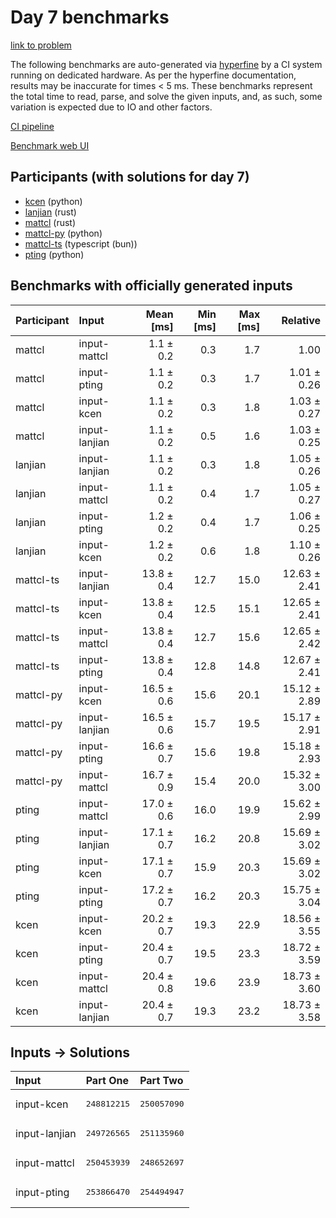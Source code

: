 # Day 7 benchmarks

[link to problem](https://adventofcode.com/2023/day/7)

The following benchmarks are auto-generated via
[hyperfine](https://github.com/sharkdp/hyperfine) by a CI system running on
dedicated hardware. As per the hyperfine documentation, results may be
inaccurate for times < 5 ms. These benchmarks represent the total time to read,
parse, and solve the given inputs, and, as such, some variation is expected due
to IO and other factors.

[CI pipeline](http://ci.papercode.net:8080/teams/main/pipelines/aoc2023)

[Benchmark web UI](https://aoc.ancalagon.black)


## Participants (with solutions for day 7)

- [kcen](https://github.com/kcen/aoc2023) (python)
- [lanjian](https://github.com/lanjian/aoc-2023) (rust)
- [mattcl](https://github.com/mattcl/aoc2023) (rust)
- [mattcl-py](https://github.com/mattcl/aoc2023-py) (python)
- [mattcl-ts](https://github.com/mattcl/aoc2023-js) (typescript (bun))
- [pting](https://github.com/pting/aoc2023) (python)


## Benchmarks with officially generated inputs

| Participant | Input | Mean [ms] | Min [ms] | Max [ms] | Relative |
|:---|:---|---:|---:|---:|---:|
| mattcl | input-mattcl | 1.1 ± 0.2 | 0.3 | 1.7 | 1.00 |
| mattcl | input-pting | 1.1 ± 0.2 | 0.3 | 1.7 | 1.01 ± 0.26 |
| mattcl | input-kcen | 1.1 ± 0.2 | 0.3 | 1.8 | 1.03 ± 0.27 |
| mattcl | input-lanjian | 1.1 ± 0.2 | 0.5 | 1.6 | 1.03 ± 0.25 |
| lanjian | input-lanjian | 1.1 ± 0.2 | 0.3 | 1.8 | 1.05 ± 0.26 |
| lanjian | input-mattcl | 1.1 ± 0.2 | 0.4 | 1.7 | 1.05 ± 0.27 |
| lanjian | input-pting | 1.2 ± 0.2 | 0.4 | 1.7 | 1.06 ± 0.25 |
| lanjian | input-kcen | 1.2 ± 0.2 | 0.6 | 1.8 | 1.10 ± 0.26 |
| mattcl-ts | input-lanjian | 13.8 ± 0.4 | 12.7 | 15.0 | 12.63 ± 2.41 |
| mattcl-ts | input-kcen | 13.8 ± 0.4 | 12.5 | 15.1 | 12.65 ± 2.41 |
| mattcl-ts | input-mattcl | 13.8 ± 0.4 | 12.7 | 15.6 | 12.65 ± 2.42 |
| mattcl-ts | input-pting | 13.8 ± 0.4 | 12.8 | 14.8 | 12.67 ± 2.41 |
| mattcl-py | input-kcen | 16.5 ± 0.6 | 15.6 | 20.1 | 15.12 ± 2.89 |
| mattcl-py | input-lanjian | 16.5 ± 0.6 | 15.7 | 19.5 | 15.17 ± 2.91 |
| mattcl-py | input-pting | 16.6 ± 0.7 | 15.6 | 19.8 | 15.18 ± 2.93 |
| mattcl-py | input-mattcl | 16.7 ± 0.9 | 15.4 | 20.0 | 15.32 ± 3.00 |
| pting | input-mattcl | 17.0 ± 0.6 | 16.0 | 19.9 | 15.62 ± 2.99 |
| pting | input-lanjian | 17.1 ± 0.7 | 16.2 | 20.8 | 15.69 ± 3.02 |
| pting | input-kcen | 17.1 ± 0.7 | 15.9 | 20.3 | 15.69 ± 3.02 |
| pting | input-pting | 17.2 ± 0.7 | 16.2 | 20.3 | 15.75 ± 3.04 |
| kcen | input-kcen | 20.2 ± 0.7 | 19.3 | 22.9 | 18.56 ± 3.55 |
| kcen | input-pting | 20.4 ± 0.7 | 19.5 | 23.3 | 18.72 ± 3.59 |
| kcen | input-mattcl | 20.4 ± 0.8 | 19.6 | 23.9 | 18.73 ± 3.60 |
| kcen | input-lanjian | 20.4 ± 0.7 | 19.3 | 23.2 | 18.73 ± 3.58 |


## Inputs -> Solutions

| Input | Part One | Part Two |
|:---|:---|:---|
|input-kcen|<pre>248812215</pre>|<pre>250057090</pre>|
|input-lanjian|<pre>249726565</pre>|<pre>251135960</pre>|
|input-mattcl|<pre>250453939</pre>|<pre>248652697</pre>|
|input-pting|<pre>253866470</pre>|<pre>254494947</pre>|